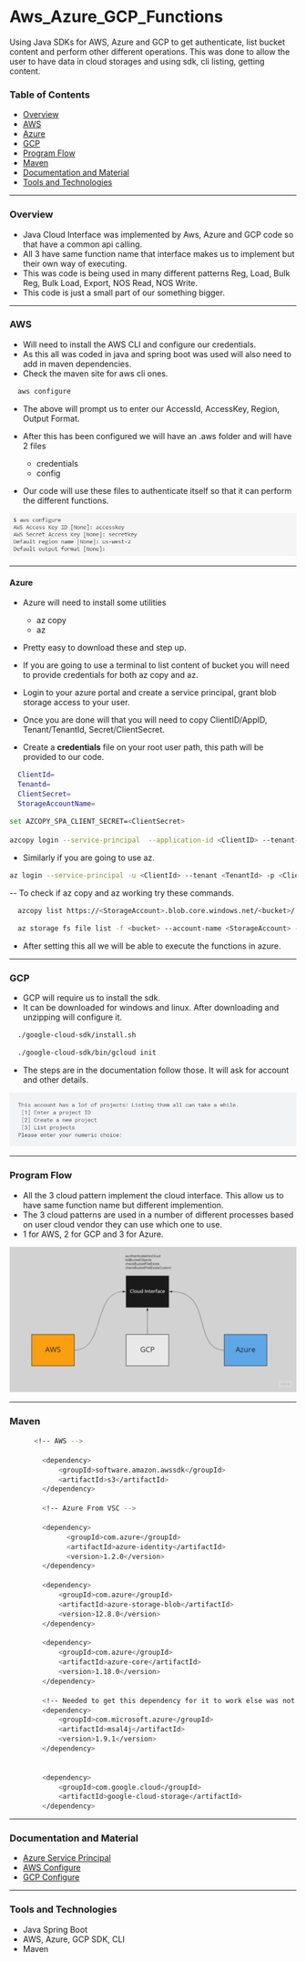 # Aws_Azure_GCP_Functions

Using Java SDKs for AWS, Azure and GCP to get authenticate, list bucket content and perform other different operations. This was done to allow the user
to have data in cloud storages and using sdk, cli listing, getting content.


### Table of Contents

- [Overview](#overview)
- [AWS](#aws)
- [Azure](#azure)
- [GCP](#gcp)
- [Program Flow](#program-flow)
- [Maven](#maven)
- [Documentation and Material](#documentation-and-material)
- [Tools and Technologies](#tools-and-technologies)

---


### Overview

- Java Cloud Interface was implemented by Aws, Azure and GCP code so that have a common api calling. 
- All 3 have same function name that interface makes us to implement but their own way of executing.
- This was code is being used in many different patterns Reg, Load, Bulk Reg, Bulk Load, Export, NOS Read, NOS Write.
- This code is just a small part of our something bigger. 

---

### AWS

- Will need to install the AWS CLI and configure our credentials.
- As this all was coded in java and spring boot was used will also need to add in maven dependencies.
- Check the maven site for aws cli ones.

```bash
  aws configure
```
- The above will prompt us to enter our AccessId, AccessKey, Region, Output Format.
- After this has been configured we will have an .aws folder and will have 2 files
  - credentials
  - config
  
- Our code will use these files to authenticate itself so that it can perform the different functions.

<p align="center">
  <img src="Images/aws.JPG" >
</p>

---

#### Azure

- Azure will need to install some utilities
  - az copy
  - az 

- Pretty easy to download these and step up.
- If you are going to use a terminal to list content of bucket you will need to provide credentials for both az copy and az.
- Login to your azure portal and create a service principal, grant blob storage access to your user.
- Once you are done will that you will need to copy ClientID/AppID, Tenant/TenantId, Secret/ClientSecret.
- Create a **credentials** file on your root user path, this path will be provided to our code.

```bash
  ClientId=
  Tenantd=
  ClientSecret=
  StorageAccountName=
```

```bash
set AZCOPY_SPA_CLIENT_SECRET=<ClientSecret>

azcopy login --service-principal  --application-id <ClientID> --tenant-id=<TenantID>
```

- Similarly if you are going to use az.

```bash
az login --service-principal -u <ClientId> --tenant <TenantId> -p <ClientSecret>
```

-- To check if az copy and az working try these commands.

```bash
  azcopy list https://<StorageAccount>.blob.core.windows.net/<bucket>/
```

```bash
  az storage fs file list -f <bucket> --account-name <StorageAccount> --auth-mode login
```

- After setting this all we will be able to execute the functions in azure.

---

### GCP

- GCP will require us to install the sdk.
- It can be downloaded for windows and linux. After downloading and unzipping will configure it.

```bash
  ./google-cloud-sdk/install.sh
```

```bash
  ./google-cloud-sdk/bin/gcloud init
```

- The steps are in the documentation follow those. It will ask for account and other details.


<p align="center">
  <img src="Images/google.JPG">
</p>

---

### Program Flow

- All the 3 cloud pattern implement the cloud interface. This allow us to have same function name but different implemention.
- The 3 cloud patterns are used in a number of different processes based on user cloud vendor they can use which one to use.
- 1 for AWS, 2 for GCP and 3 for Azure.

<p align="center">
  <img src="Images/Inheritance.jpg" width="700">
</p>




---

### Maven 

```bash
	  <!-- AWS -->
		
      	<dependency>
      		<groupId>software.amazon.awssdk</groupId>
      		<artifactId>s3</artifactId>
    	</dependency>
			
		<!-- Azure From VSC -->
		
		<dependency>
		      <groupId>com.azure</groupId>
		      <artifactId>azure-identity</artifactId>
		      <version>1.2.0</version>
	    </dependency>
	    
	    <dependency>
	        <groupId>com.azure</groupId>
	        <artifactId>azure-storage-blob</artifactId>
	        <version>12.8.0</version>
	    </dependency>
		
		<dependency>
		    <groupId>com.azure</groupId>
		    <artifactId>azure-core</artifactId>
		    <version>1.18.0</version>
		</dependency>
				
		<!-- Needed to get this dependency for it to work else was not working --> 
		<dependency>
			<groupId>com.microsoft.azure</groupId>
			<artifactId>msal4j</artifactId>
			<version>1.9.1</version> 
		</dependency> 
		
		
    	<dependency>
      		<groupId>com.google.cloud</groupId>
      		<artifactId>google-cloud-storage</artifactId>
    	</dependency>
```

---

### Documentation and Material

- [Azure Service Principal](https://learn.microsoft.com/en-us/azure/active-directory/develop/howto-create-service-principal-portal)
- [AWS Configure](https://docs.aws.amazon.com/cli/latest/reference/configure/)
- [GCP Configure](https://cloud.google.com/sdk/docs/initializing)

  
---
### Tools and Technologies

- Java Spring Boot
- AWS, Azure, GCP SDK, CLI
- Maven

